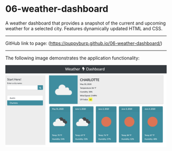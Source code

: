 # 06-weather-dashboard

A weather dashboard that provides a snapshot of the current and upcoming weather for a selected city. Features dynamically updated HTML and CSS.

------------------------------------

GitHub link to page: (https://puppyburp.github.io/06-weather-dashboard/)

------------------------------------

The following image demonstrates the application functionality:

![weather dashboard](/assets/weather-dashboard-demo.png)
